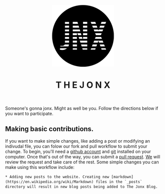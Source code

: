 <div align="middle">
<img src ="images/logos/jonx_logo200px.png" alt="jonx logo" title="jonx logo">
<h1>T H E J O N X</h1>
</div>
<br />

Someone's gonna jonx. Might as well be you. Follow the directions below if you want to participate.

## Making basic contributions.
If you want to make simple changes, like adding a post or modifying an indivudal file, you can folow our fork and pull workflow to submit your change. To begin, you'll need a [github account](https://github.com/account) and [git](https://help.github.com/articles/set-up-git) installed on your computer. Once that's out of the way, you can submit a [pull request](https://help.github.com/articles/using-pull-requests). [We](https://github.com/orgs/the-jonx/teams/web) will review the request and take care of the rest. Some simple changes you can make using this workflow include:

	* Adding new posts to the website. Creating new [markdown](https://en.wikipedia.org/wiki/Markdown) files in the `_posts` directory will result in new blog posts being added to The Jonx Blog.


